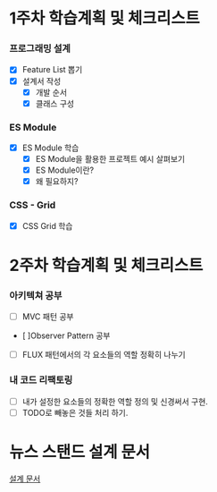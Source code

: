 # 1주차 학습계획 및 체크리스트

### 프로그래밍 설계

- [x] Feature List 뽑기
- [x] 설계서 작성
  - [x] 개발 순서
  - [x] 클래스 구성

### ES Module

- [x] ES Module 학습
  - [x] ES Module을 활용한 프로젝트 예시 살펴보기
  - [x] ES Module이란?
  - [x] 왜 필요하지?

### CSS - Grid

- [x] CSS Grid 학습

# 2주차 학습계획 및 체크리스트

### 아키텍쳐 공부

- [ ] MVC 패턴 공부
- [ ]Observer Pattern 공부
- [ ] FLUX 패턴에서의 각 요소들의 역할 정확히 나누기

### 내 코드 리팩토링

- [ ] 내가 설정한 요소들의 정확한 역할 정의 및 신경써서 구현.
- [ ] TODO로 빼놓은 것들 처리 하기.

# 뉴스 스탠드 설계 문서

[설계 문서](https://hoonding.notion.site/ec5f33e99c8c400abd81cf49f5623055)
